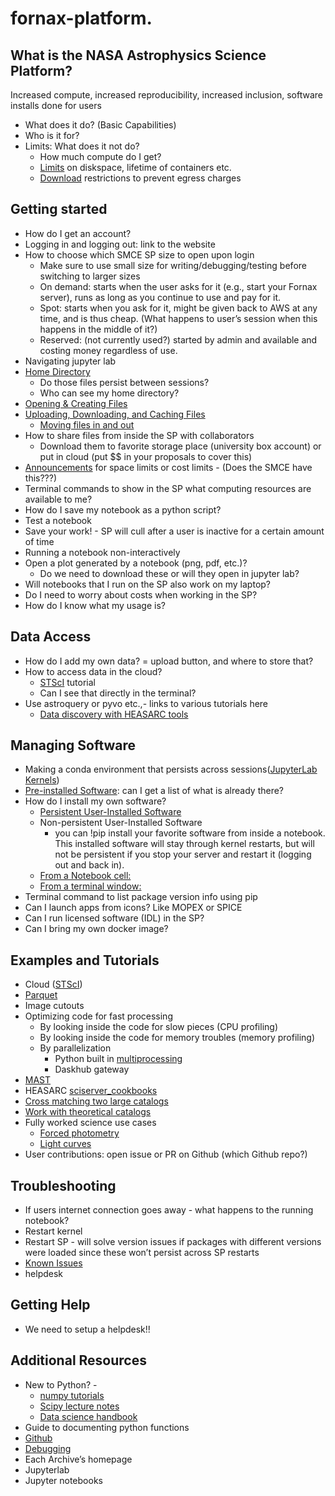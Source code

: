 fornax-platform.
================

## What is the NASA Astrophysics Science Platform?

Increased compute, increased reproducibility, increased inclusion, software installs done for users

* What does it do? (Basic Capabilities)
* Who is it for?
* Limits: What does it not do?
  * How much compute do I get?
  * [Limits](https://heasarc.gsfc.nasa.gov/docs/sciserver/#limits) on diskspace, lifetime of containers etc.
  * [Download](https://heasarc.gsfc.nasa.gov/docs/sciserver/#limits) restrictions to prevent egress charges

## Getting started
* How do I get an account?
* Logging in and logging out: link to the website
* How to choose which SMCE SP size to open upon login
  * Make sure to use small size for writing/debugging/testing before switching to larger sizes
  * On demand:  starts when the user asks for it (e.g., start your Fornax server), runs as long as you continue to use and pay for it.
  * Spot:  starts when you ask for it, might be given back to AWS at any time, and is thus cheap.  (What happens to user’s session when this happens in the middle of it?)
  * Reserved:  (not currently used?) started by admin and available and costing money regardless of use.
* Navigating jupyter lab
* [Home Directory](https://outerspace.stsci.edu/display/MASTDOCS/Getting+Started#GettingStarted-HomeDirectory)
  * Do those files persist between sessions?
  * Who can see my home directory?
* [Opening & Creating Files](https://outerspace.stsci.edu/display/MASTDOCS/Getting+Started#GettingStarted-HomeDirectory)
* [Uploading, Downloading, and Caching Files](https://outerspace.stsci.edu/display/MASTDOCS/Getting+Started#GettingStarted-HomeDirectory)
  * [Moving files in and out](https://heasarc.gsfc.nasa.gov/docs/sciserver/#moving-files)
* How to share files from inside the SP with collaborators
  * Download them to favorite storage place (university box account) or put in cloud (put $$ in your proposals to cover this)
* [Announcements](https://outerspace.stsci.edu/display/MASTDOCS/Getting+Started#GettingStarted-Announcements) for space limits or cost limits - (Does the SMCE have this???)
* Terminal commands to show in the SP what computing resources are available to me?
* How do I save my notebook as a python script?
* Test a notebook
* Save your work! - SP will cull after a user is inactive for a certain amount of time
* Running a notebook non-interactively
* Open a plot generated by a notebook (png, pdf, etc.)?
  * Do we need to download these or will they open in jupyter lab?
* Will notebooks that I run on the SP also work on my laptop?
* Do I need to worry about costs when working in the SP?
* How do I know what my usage is?

## Data Access
* How do I add my own data? = upload button, and where to store that?
* How to access data in the cloud?
  * [STScI](https://github.com/spacetelescope/tike_content/blob/main/content/notebooks/data-access/data-access.ipynb) tutorial
  * Can I see that directly in the terminal?
* Use astroquery or pyvo etc.,- links to various tutorials here
  * [Data discovery with HEASARC tools](https://heasarc.gsfc.nasa.gov/docs/sciserver/#data-discovery)

## Managing Software
* Making a conda environment that persists across sessions([JupyterLab Kernels](https://outerspace.stsci.edu/display/MASTDOCS/Managing+Software#ManagingSoftware-JupyterLabKernels))
* [Pre-installed Software](https://outerspace.stsci.edu/display/MASTDOCS/Managing+Software#ManagingSoftware-Pre-installedSoftwareandTemporaryAdditions): can I get a list of what is already there?
* How do I install my own software?
  * [Persistent User-Installed Software](https://outerspace.stsci.edu/display/MASTDOCS/Managing+Software#ManagingSoftware-PersistentUser-InstalledSoftware)
  * Non-persistent User-Installed Software 
    * you can !pip install your favorite software from inside a notebook.  This installed software will stay through kernel restarts, but will not be persistent if you stop your server and restart it (logging out and back in). 
  * [From a Notebook cell:](https://outerspace.stsci.edu/display/MASTDOCS/Managing+Software#ManagingSoftware-FromaNotebookcell:)
  * [From a terminal window:](https://outerspace.stsci.edu/display/MASTDOCS/Managing+Software#ManagingSoftware-Fromaterminalwindow:)
* Terminal command to list package version info using pip
* Can I launch apps from icons? Like MOPEX or SPICE
* Can I run licensed software (IDL) in the SP?
* Can I bring my own docker image?

## Examples and Tutorials
* Cloud ([STScI](https://github.com/spacetelescope/tike_content/blob/main/content/notebooks/data-access/data-access.ipynb))
* [Parquet](https://github.com/IPAC-SW/ipac-sp-notebooks/blob/main/aws-open-data-catalogs/wise-allwise-catalog-demo.ipynb)
* Image cutouts
* Optimizing code for fast processing
  * By looking inside the code for slow pieces (CPU profiling)
  * By looking inside the code for memory troubles (memory profiling)
  * By parallelization
    * Python built in [multiprocessing](https://github.com/IPAC-SW/ipac-sp-notebooks/tree/main/parallelize)
    * Daskhub gateway
* [MAST](https://github.com/spacetelescope/tike_content/blob/main/markdown/science-examples.md)
* HEASARC [sciserver_cookbooks](https://github.com/HEASARC/sciserver_cookbooks/blob/main/Introduction.md)
* [Cross matching two large catalogs](https://github.com/IPAC-SW/ipac-sp-notebooks/blob/main/gaia_cross_SEIP/gaia_cross_SEIP.ipynb)
* [Work with theoretical catalogs](https://github.com/IPAC-SW/ipac-sp-notebooks/blob/main/cosmosims/CosmoDC2_Parquet.ipynb)
* Fully worked science use cases
  * [Forced photometry](https://github.com/IPAC-SW/ipac-sp-notebooks/blob/main/cosmosims/CosmoDC2_Parquet.ipynb)
  * [Light curves](https://github.com/IPAC-SW/ipac-sp-notebooks/blob/main/cosmosims/CosmoDC2_Parquet.ipynb)
* User contributions: open issue or PR on Github (which Github repo?)

## Troubleshooting
* If users internet connection goes away - what happens to the running notebook?
* Restart kernel
* Restart SP - will solve version issues if packages with different versions were loaded since these won’t persist across SP restarts
* [Known Issues](https://github.com/IPAC-SW/ipac-sp-notebooks/blob/main/cosmosims/CosmoDC2_Parquet.ipynb)
* helpdesk

## Getting Help
* We need to setup a helpdesk!!


## Additional Resources
* New to Python? -
  * [numpy tutorials](https://github.com/IPAC-SW/ipac-sp-notebooks/blob/main/cosmosims/CosmoDC2_Parquet.ipynb)
  * [Scipy lecture notes](https://scipy-lectures.org/)
  * [Data science handbook](https://jakevdp.github.io/PythonDataScienceHandbook/)
* Guide to documenting python functions
* [Github](https://docs.github.com/en/get-started/quickstart)
* [Debugging](https://jakevdp.github.io/PythonDataScienceHandbook/01.06-errors-and-debugging.html#Debugging:-When-Reading-Tracebacks-Is-Not-Enough)
* Each Archive’s homepage
* Jupyterlab
* Jupyter notebooks
